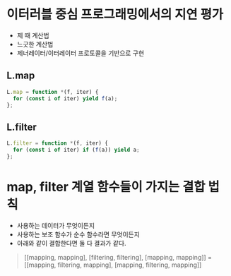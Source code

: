 # 이터러블 중심 프로그래밍에서의 지연 평가
- 제 때 계산법
- 느긋한 계산법
- 제너레이터/이터레이터 프로토콜을 기반으로 구현

## L.map
```javascript
L.map = function *(f, iter) {
  for (const i of iter) yield f(a);
};
```

## L.filter
```javascript
L.filter = function *(f, iter) {
  for (const i of iter) if (f(a)) yield a;
};
```

# map, filter 계열 함수들이 가지는 결합 법칙
- 사용하는 데이터가 무엇이든지
- 사용하는 보조 함수가 순수 함수라면 무엇이든지
- 아래와 같이 결합한다면 둘 다 결과가 같다.


> [[mapping, mapping], [filtering, filtering], [mapping, mapping]] = [[mapping, filtering, mapping], [mapping, filtering, mapping]] 